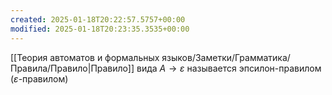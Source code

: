 ```yaml
---
created: 2025-01-18T20:22:57.5757+00:00
modified: 2025-01-18T20:23:35.3535+00:00
---
```

[[Теория автоматов и формальных языков/Заметки/Грамматика/Правила/Правило|Правило]] вида $A \rightarrow \varepsilon$ называется эпсилон-правилом ($\varepsilon$-правилом)